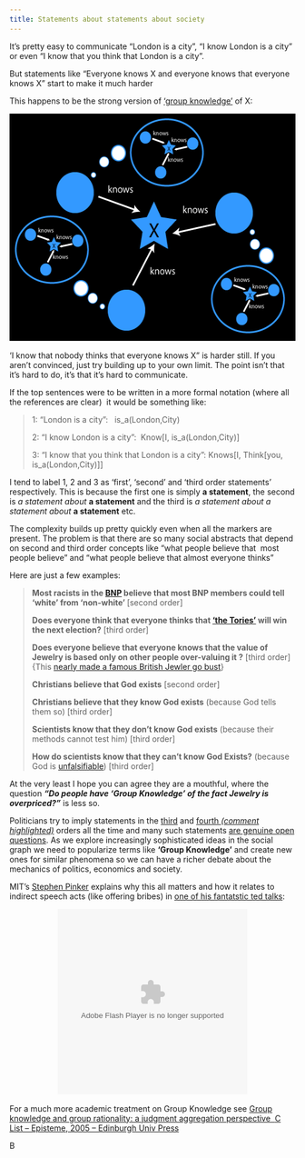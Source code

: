 ```yaml
---
title: Statements about statements about society
---
```


<p>It’s pretty easy to communicate “London is a city”, “I know London is a city” or even “I know that you think that London is a city”.</p>
<p>But statements like “Everyone knows X and everyone knows that everyone knows X” start to make it much harder</p>
<p>This happens to be the strong version of <a href="http://plato.stanford.edu/entries/epistemology-social/#4">‘group knowledge’</a> of X:</p>
<p style="text-align: center;"><a href="/assets/images/Group.png"><img title="Strong Group Knoweldge" src="/assets/images/Group.png" alt="Strong Group Knoweldge" width="550" height="400"></a></p>
<p style="text-align: center;">
</p><p style="text-align: center;">
</p><p>‘I know that nobody thinks that everyone knows X” is harder still. If you aren’t convinced, just try building up to your own limit. The point isn’t that it’s hard to do, it’s that it’s hard to communicate.</p>
<p>If the top sentences were to be written in a more formal notation (where all the references are clear)&nbsp; it would be something like:</p>
<blockquote><p>1: “London is a city”:&nbsp;&nbsp; is_a(London,City)</p>
<p>2: “I know London is a city”:&nbsp; Know[I, is_a(London,City)]</p>
<p>3: “I know that you think that London is a city”: Knows[I, Think[you, is_a(London,City)]]</p></blockquote>
<p>I tend to label 1, 2 and 3 as ‘first’, ‘second’ and ‘third order statements’ respectively. This is because the first one is simply <strong>a statement</strong>, the second is <em>a statement about</em> <strong>a statement</strong> and the third is <em>a statement about a statement about</em> <strong>a statement</strong> etc.</p>
<p>The complexity builds up pretty quickly even when all the markers are present. The problem is that there are so many social abstracts that depend on second and third order concepts like “what people believe that&nbsp; most people believe” and “what people believe that almost everyone thinks”</p>
<p>Here are just a few examples:</p>
<blockquote><p><strong>Most racists in the <a href="http://en.wikipedia.org/wiki/British_National_Party">BNP</a> believe that most BNP members could tell ‘white’ from ‘non-white’ </strong>[second order]</p>
<p><strong>Does everyone think that everyone thinks that <a href="http://en.wikipedia.org/wiki/Conservative_Party_%28UK%29">‘the Tories’</a> will win the next election?</strong> [third order]</p>
<p><strong>Does everyone believe that everyone knows that the value of Jewelry is based only on other people over-valuing it ?</strong> [third order] {This <a href="http://en.wikipedia.org/wiki/Gerald_Ratner#The_speech">nearly made a famous British Jewler go bust</a>}</p>
<p><strong>Christians believe that God exists</strong> [second order]</p>
<p><strong>Christians believe that they know God exists</strong> (because God tells them so) [third order]</p>
<p><strong>Scientists know that they don’t know God exists</strong> (because their methods cannot test him) [third order]</p>
<p><strong>How do scientists know that they can’t know God Exists?</strong> (because God is <a href="http://en.wikipedia.org/wiki/Falsifiability">unfalsifiable</a>) [third order]</p></blockquote>
<p>At the very least I hope you can agree they are a mouthful, where the question <em><strong>“Do people have ‘Group Knowledge’ of the fact Jewelry is overpriced?”</strong></em> is less so.</p>
<p>Politicians try to imply statements in the <a href="http://www.cnn.com/2009/WORLD/europe/10/26/berlusconi.on.berlusconi/">third</a> and <a href="http://awurl.com/2OlVElg2B">fourth <em>(comment highlighted)</em></a> orders all the time and many such statements <a href="http://www.informaworld.com/smpp/content~content=a786450809~db=all~jumptype=rss">are genuine open questions</a>. As we explore increasingly sophisticated ideas in the social graph we need to popularize terms like <strong>‘Group Knowledge’</strong> and create new ones for similar phenomena so we can have a richer debate about the mechanics of politics, economics and society.</p>
<p>MIT’s <a href="http://en.wikipedia.org/wiki/Steven_Pinker">Stephen Pinker</a> explains why this all matters and how it relates to indirect speech acts (like offering bribes) in <a href="http://www.ted.com/index.php/talks/steven_pinker_on_language_and_thought.html">one of his fantatstic ted talks</a>:</p>
<p align="center"><object classid="clsid:d27cdb6e-ae6d-11cf-96b8-444553540000" width="334" height="326" codebase="http://download.macromedia.com/pub/shockwave/cabs/flash/swflash.cab#version=6,0,40,0"><param name="allowFullScreen" value="true"><param name="wmode" value="transparent"><param name="bgColor" value="#ffffff"><param name="flashvars" value="vu=http://video.ted.com/talks/dynamic/StevenPinker_2005G-medium.flv&amp;su=http://images.ted.com/images/ted/tedindex/embed-posters/StevenPinker-2005G.embed_thumbnail.jpg&amp;vw=320&amp;vh=240&amp;ap=0&amp;ti=164&amp;introDuration=16500&amp;adDuration=4000&amp;postAdDuration=2000&amp;adKeys=talk=steven_pinker_on_language_and_thought;year=2005;theme=evolution_s_genius;theme=words_about_words;theme=how_the_mind_works;event=TEDGlobal+2005;&amp;preAdTag=tconf.ted/embed;tile=1;sz=512x288;"><param name="src" value="http://video.ted.com/assets/player/swf/EmbedPlayer.swf"><param name="bgcolor" value="#ffffff"><param name="allowfullscreen" value="true"><embed type="application/x-shockwave-flash" width="334" height="326" src="http://video.ted.com/assets/player/swf/EmbedPlayer.swf" flashvars="vu=http://video.ted.com/talks/dynamic/StevenPinker_2005G-medium.flv&amp;su=http://images.ted.com/images/ted/tedindex/embed-posters/StevenPinker-2005G.embed_thumbnail.jpg&amp;vw=320&amp;vh=240&amp;ap=0&amp;ti=164&amp;introDuration=16500&amp;adDuration=4000&amp;postAdDuration=2000&amp;adKeys=talk=steven_pinker_on_language_and_thought;year=2005;theme=evolution_s_genius;theme=words_about_words;theme=how_the_mind_works;event=TEDGlobal+2005;&amp;preAdTag=tconf.ted/embed;tile=1;sz=512x288;" bgcolor="#ffffff" wmode="transparent" allowfullscreen="true" title="Adobe Flash Player"></object></p>
<p>For a much more academic treatment on Group Knowledge see <a href="http://personal.lse.ac.uk/LIST/PDF-files/ListEPISTEME.pdf">Group knowledge and group rationality: a judgment aggregation perspective&nbsp; <span><span>C List – Episteme, 2005 – Edinburgh Univ Press</span></span></a></p>
<p>B</p>